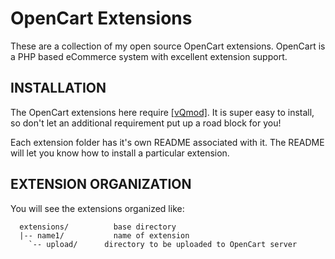 OpenCart Extensions
=============================

These are a collection of my open source OpenCart extensions.  OpenCart is a PHP based eCommerce system with excellent extension support.

INSTALLATION
------------
The OpenCart extensions here require [[vQmod]](http://code.google.com/p/vqmod/).  It is super easy to install, so don't let an additional requirement put up a road block for you!

Each extension folder has it's own README associated with it.  The README will let you know how to install a particular extension.

EXTENSION ORGANIZATION
------------
You will see the extensions organized like:

      extensions/          base directory
      |-- name1/           name of extension
        `-- upload/      directory to be uploaded to OpenCart server